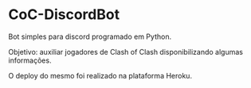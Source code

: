 # CoC-DiscordBot

Bot simples para discord programado em Python.

Objetivo: auxiliar jogadores de Clash of Clash disponibilizando algumas informações.

O deploy do mesmo foi realizado na plataforma Heroku.
